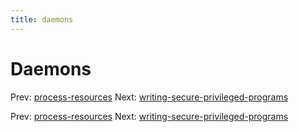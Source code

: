 ```yaml
---
title: daemons
---
```


# Daemons

Prev: [process-resources](process-resources.md)
Next:
[writing-secure-privileged-programs](writing-secure-privileged-programs.md)

Prev: [process-resources](process-resources.md)
Next:
[writing-secure-privileged-programs](writing-secure-privileged-programs.md)
